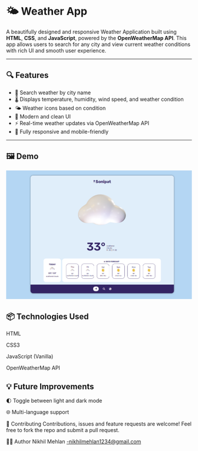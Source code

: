 # 🌤️ Weather App

A beautifully designed and responsive Weather Application built using **HTML**, **CSS**, and **JavaScript**, powered by the **OpenWeatherMap API**. This app allows users to search for any city and view current weather conditions with rich UI and smooth user experience.

---

## 🔍 Features

- 🌆 Search weather by city name
- 🌡️ Displays temperature, humidity, wind speed, and weather condition
- 🌤️ Weather icons based on condition
- 🎨 Modern and clean UI 
- ⚡ Real-time weather updates via OpenWeatherMap API
- 📱 Fully responsive and mobile-friendly

---

## 🖼️ Demo

![Weather App Demo](demo.png)



## 📦 Technologies Used
HTML

CSS3

JavaScript (Vanilla)

OpenWeatherMap API


## 💡 Future Improvements
🌓 Toggle between light and dark mode

🌐 Multi-language support

🤝 Contributing
Contributions,  issues and feature requests are welcome!
Feel free to fork the repo and submit a pull request.

🙋‍♂️ Author
Nikhil Mehlan -nikhilmehlan1234@gmail.com

